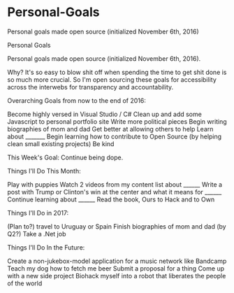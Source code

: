 # Personal-Goals
Personal goals made open source (initialized November 6th, 2016)

Personal Goals

Personal goals made open source (initialized November 6th, 2016).

Why? It's so easy to blow shit off when spending the time to get shit done is so much more crucial. So I'm open sourcing these goals for accessibility across the interwebs for transparency and accountability.

Overarching Goals from now to the end of 2016:

Become highly versed in Visual Studio / C#
Clean up and add some Javascript to personal portfolio site
Write more political pieces
Begin writing biographies of mom and dad
Get better at allowing others to help
Learn about _______
Begin learning how to contribute to Open Source (by helping clean small existing projects)
Be kind

This Week's Goal: Continue being dope.

Things I'll Do This Month:

Play with puppies
Watch 2 videos from my content list about ______
Write a post with Trump or Clinton's win at the center and what it means for ______
Continue learning about ______
Read the book, Ours to Hack and to Own

Things I'll Do in 2017:

(Plan to?) travel to Uruguay or Spain
Finish biographies of mom and dad (by Q2?)
Take a .Net job

Things I'll Do In the Future:

Create a non-jukebox-model application for a music network like Bandcamp
Teach my dog how to fetch me beer
Submit a proposal for a thing
Come up with a new side project
Biohack myself into a robot that liberates the people of the world
